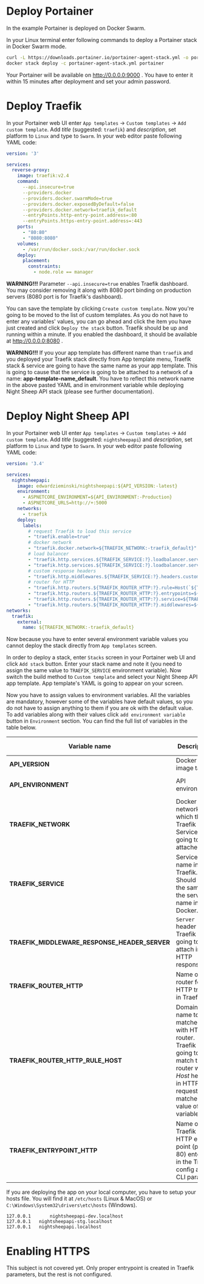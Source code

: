 # Deploy Portainer
In the example Portainer is deployed on Docker Swarm.

In your Linux terminal enter following commands to deploy a Portainer stack in Docker Swarm mode.
```bash
curl -L https://downloads.portainer.io/portainer-agent-stack.yml -o portainer-agent-stack.yml
docker stack deploy -c portainer-agent-stack.yml portainer
```
Your Portainer will be available on http://0.0.0.0:9000 . You have to enter it within 15 minutes after deployment and set your admin password.

# Deploy Traefik

In your Portainer web UI enter `App templates` -> `Custom templates` -> `Add custom template`. Add *title* (suggested: `traefik`) and *description*, set platform to `Linux` and type to `Swarm`. In your web editor paste following YAML code:
```yaml
version: '3'

services:
  reverse-proxy:
    image: traefik:v2.4
    command: 
      --api.insecure=true 
      --providers.docker 
      --providers.docker.swarmMode=true 
      --providers.docker.exposedByDefault=false 
      --providers.docker.network=traefik_default 
      --entryPoints.http-entry-point.address=:80
      --entryPoints.https-entry-point.address=:443
    ports:
      - "80:80"
      - "8080:8080"
    volumes:
      - /var/run/docker.sock:/var/run/docker.sock
    deploy:
      placement:
        constraints:
          - node.role == manager
```
**WARNING!!!** Parameter `--api.insecure=true` enables Traefik dashboard. You may consider removing it along with 8080 port binding on production servers (8080 port is for Traefik's dashboard).

You can save the template by clicking `Create custom template`. Now you're going to be moved to the list of custom templates. As you do not have to enter any variables' values, you can go ahead and click the item you have just created and click `Deploy the stack` button. Traefik should be up and running within a minute. If you enabled the dashboard, it should be available at http://0.0.0.0:8080 .

**WARNING!!!** If you your app template has different name than `traefik` and you deployed your Traefik stack directly from App template menu, Traefik stack & service are going to have the same name as your app template. This is going to cause that the service is going to be attached to a network of a name: **app-template-name_default**. You have to reflect this network name in the above pasted YAML and in environment variable while deploying Night Sheep API stack (please see further documentation).

# Deploy Night Sheep API

In your Portainer web UI enter `App templates` -> `Custom templates` -> `Add custom template`. Add *title* (suggested: `nightsheepapi`) and *description*, set platform to `Linux` and type to `Swarm`. In your web editor paste following YAML code:
```yaml
version: '3.4'

services:
  nightsheepapi:
    image: edwardzieminski/nightsheepapi:${API_VERSION:-latest}
    environment:
      - ASPNETCORE_ENVIRONMENT=${API_ENVIRONMENT:-Production}
      - ASPNETCORE_URLS=http://+:5000
    networks:
      - traefik
    deploy:
      labels:
        # request Traefik to load this service
        - "traefik.enable=true"
        # docker network
        - "traefik.docker.network=${TRAEFIK_NETWORK:-traefik_default}"
        # load balancer
        - "traefik.http.services.${TRAEFIK_SERVICE:?}.loadbalancer.server.port=5000"
        - "traefik.http.services.${TRAEFIK_SERVICE:?}.loadbalancer.server.scheme=http"
        # custom response headers
        - "traefik.http.middlewares.${TRAEFIK_SERVICE:?}.headers.customresponseheaders.server=${TRAEFIK_MIDDLEWARE_RESPONSE_HEADER_SERVER:-nightsheep-server}"
        # router for HTTP
        - "traefik.http.routers.${TRAEFIK_ROUTER_HTTP:?}.rule=Host(`${TRAEFIK_ROUTER_HTTP_RULE_HOST:?}`)"
        - "traefik.http.routers.${TRAEFIK_ROUTER_HTTP:?}.entrypoints=${TRAEFIK_ENTRYPOINT_HTTP:?}"
        - "traefik.http.routers.${TRAEFIK_ROUTER_HTTP:?}.service=${TRAEFIK_SERVICE:?}"
        - "traefik.http.routers.${TRAEFIK_ROUTER_HTTP:?}.middlewares=${TRAEFIK_SERVICE:?}"
networks:
  traefik:
    external:
      name: ${TRAEFIK_NETWORK:-traefik_default}
```

Now because you have to enter several environment variable values you cannot deploy the stack directly from `App templates` screen.

In order to deploy a stack, enter `Stacks` screen in your Portainer web UI and click `Add stack` button. Enter your stack name and note it (you need to assign the same value to `TRAEFIK_SERVICE` environment variable). Now switch the build method to `Custom template` and select your Night Sheep API app template. App template's YAML is going to appear on your screen.

Now you have to assign values to environment variables. All the variables are mandatory, however some of the variables have default values, so you do not have to assign anything to them if you are ok with the default value. To add variables along with their values click `add environment variable` button in `Environment` section. You can find the full list of variables in the table below.

| **Variable name**                             | **Description**                                                                                                                                          | **Default value**  | **Allowed/suggested values**                                                                                                                                             |
|-----------------------------------------------|----------------------------------------------------------------------------------------------------------------------------------------------------------|--------------------|--------------------------------------------------------------------------------------------------------------------------------------------------------------------------|
| **API_VERSION**                               | Docker Hub image tag.                                                                                                                                    | `latest`           | **suggested:** `latest`, `0.1.1`                                                                                                                                         |
| **API_ENVIRONMENT**                           | API environment.                                                                                                                                         | `Production`       | **only allowed values:** `Production`, `Staging`, `Development`                                                                                                          |
| **TRAEFIK_NETWORK**                           | Docker network to which the Traefik Service is going to be attached.                                                                                     | `traefik_default`  |                                                                                                                                                                          |
| **TRAEFIK_SERVICE**                           | Service name in Traefik. Should be the same as the service name in Docker.                                                                               | -                  | **suggested:** `nightsheepapi-prod`, `nightsheepapi-stg`, `nightsheepapi-dev`                                                                                            |
| **TRAEFIK_MIDDLEWARE_RESPONSE_HEADER_SERVER** | `Server` header that Traefik is going to attach in HTTP responses.                                                                                       | `nighsheep-server` |                                                                                                                                                                          |
| **TRAEFIK_ROUTER_HTTP**                       | Name of a router for HTTP traffic in Traefik.                                                                                                            | -                  | **suggested:** `nightsheepapi-prod-http`, `nightsheepapi-stg-http`, `nightsheepapi-dev-http`                                                                             |
| **TRAEFIK_ROUTER_HTTP_RULE_HOST**             | Domain/host name to be matched with HTTP router. Traefik is going to match the router when *Host* header in HTTP request matches value of this variable. | -                  | **suggested for local deployment:** `nightsheepapi.localhost`, `nightsheepapi-stg.localhost`, `nightsheepapi-dev.localhost`. For public deployment just use your domain. |
| **TRAEFIK_ENTRYPOINT_HTTP**                   | Name of Traefik HTTP entry point (port 80) entered in the Traefik config as a CLI param.                                                                 | -                  | **suggested if Traefik config without changes:** `http-entry-point`                                                                                                      |

If you are deploying the app on your local computer, you have to setup your hosts file. You will find it at `/etc/hosts` (Linux & MacOS) or `C:\Windows\System32\drivers\etc\hosts` (Windows).
```
127.0.0.1       nightsheepapi-dev.localhost
127.0.0.1	nightsheepapi-stg.localhost
127.0.0.1	nightsheepapi.localhost
```

# Enabling HTTPS
This subject is not covered yet. Only proper entrypoint is created in Traefik parameters, but the rest is not configured.